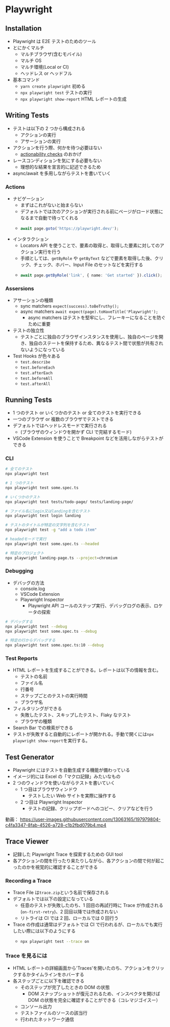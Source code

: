 # Playwright

## Installation

- Playwright は E2E テストのためのツール
- とにかくマルチ
  - マルチブラウザ(含むモバイル)
  - マルチ OS
  - マルチ環境(Local or CI)
  - ヘッドレス or ヘッドフル
- 基本コマンド
  - `yarn create playwright` 初める
  - `npx playwright test` テストの実行
  - `npx playwright show-report` HTML レポートの生成

## Writing Tests

- テストは以下の 2 つから構成される
  - アクションの実行
  - アサーションの実行
- アクションを行う際、何かを待つ必要はない
  - [actionability checks](https://playwright.dev/docs/actionability) のおかげ
- レースコンディションを気にする必要もない
  - 理想的な結果を宣言的に記述できるため
- async/await を多用しながらテストを書いていく

### Actions

- ナビゲーション
  - まずはこれがないと始まらない
  - デフォルトでは次のアクションが実行される前にページがロード状態になるまで自動で待ってくれる
  - ```ts
    await page.goto('https://playwright.dev/');
    ```
- インタラクション
  - Locators API を使うことで、要素の取得と、取得した要素に対してのアクション実行を行う
  - 手順としては、`getByRole` や `getByText` などで要素を取得した後、クリック、チェック、ホバー、Input File のセットなどを実行する
  - ```ts
    await page.getByRole('link', { name: 'Get started' }).click();
    ```

### Assersions

- アサーションの種類
  - sync matchers `expect(success).toBeTruthy();`
  - async matchers `await expect(page).toHaveTitle('Playwright');`
    - async matchers はテストを堅牢にし、フレーキーになることを防ぐために重要
- テストの独立性
  - テストごとに独自のブラウザインスタンスを使用し、独自のページを開き、独自のステートを保持するため、異なるテスト間で状態が共有されないようになっている
- Test Hooks が色々ある
  - `test.describe`
  - `test.beforeEach`
  - `test.afterEach`
  - `test.beforeAll`
  - `test.afterAll`

## Running Tests

- 1 つのテスト or いくつかのテスト or 全てのテストを実行できる
- 一つのブラウザ or 複数のブラウザでテストできる
- デフォルトではヘッドレスモードで実行される
  - (ブラウザのウィンドウを開かず CLI で完結するモード)
- VSCode Extension を使うことで Breakpoint などを活用しながらテストができる

### CLI

```sh
# 全てのテスト
npx playwright test

# 1 つのテスト
npx playwright test some.spec.ts

# いくつかのテスト
npx playwright test tests/todo-page/ tests/landing-page/

# ファイル名にlogin又はlandingを含むテスト
npx playwright test login landing

# テストのタイトルが特定の文字列を含むテスト
npx playwright test -g "add a todo item"

# headedモードで実行
npx playwright test some.spec.ts --headed

# 特定のプロジェクト
npx playwright landing-page.ts --project=chromium
```

### Debugging

- デバッグの方法
  - console.log
  - VSCode Extension
  - Playwright Inspector
    - Playwright API コールのステップ実行、デバッグログの表示、ロケータの探索

```sh
# デバッグする
npx playwright test --debug
npx playwright test some.spec.ts --debug

# 特定の行からデバッグする
npx playwright test some.spec.ts:10 --debug
```

### Test Reports

- HTML レポートを生成することができる。レポートは以下の情報を含む。
  - テストの名前
  - ファイル名
  - 行番号
  - ステップごとのテストの実行時間
  - ブラウザ名
- フィルタリングができる
  - 失敗したテスト、スキップしたテスト、Flaky なテスト
  - ブラウザの種類
- Search Bar での検索ができる
- テストが失敗すると自動的にレポートが開かれる。手動で開くには`npx playwright show-report`を実行する。

## Test Generator

- Playwright にはテストを自動生成する機能が備わっている
- イメージ的には Excel の「マクロ記録」みたいなもの
- 2 つのウィンドウを使いながらテストを書いていく
  - 1 つ目はブラウザウィンドウ
    - テストしたい Web サイトを実際に操作する
  - 2 つ目は Playwright Inspector
    - テストの記録、クリップボードへのコピー、クリアなどを行う

動画：
https://user-images.githubusercontent.com/13063165/197979804-c4fa3347-8fab-4526-a728-c1b2fbd079b4.mp4

## Trace Viewer

- 記録した Playwright Trace を探索するための GUI tool
- 各アクションの間を行ったり来たりしながら、各アクションの間で何が起こったのかを視覚的に確認することができる

### Recording a Trace

- Trace File は`trace.zip`という名前で保存される
- デフォルトでは以下の設定になっている
  - 任意のテストが失敗したのち、1 回目の再試行時に Trace が作成される(`on-first-retry`)、2 回目以降では作成されない
  - リトライは CI では 2 回、ローカルでは 0 回行う
- Trace の作成は通常はデフォルトでは CI で行われるが、ローカルでも実行したい際には以下のようにする
  - ```sh
    npx playwright test --trace on
    ```

### Trace を見るには

- HTML レポートの詳細画面から'Traces'を開いたのち、アクションをクリックするかタイムラインをホバーする
- 各ステップごとに以下を確認できる
  - そのステップが完了したときの DOM の状態
    - DOM スナップショットが復元されるため、インスペクタを開けば DOM の状態を完全に確認することができる（コレマジゴイスー）
  - コンソール出力
  - テストファイルのソースの該当行
  - 行われたネットワーク通信
